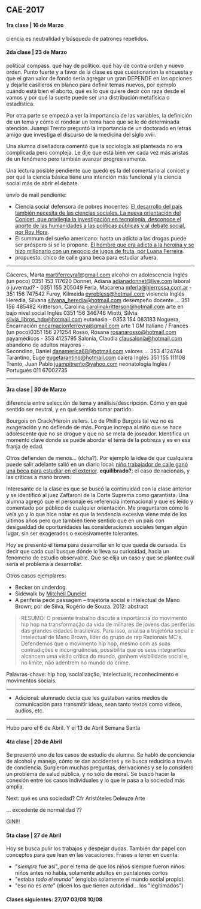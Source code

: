 ## CAE-2017
#### 1ra clase | 16 de Marzo
ciencia es neutralidad y búsqueda de patrones repetidos.

#### 2da clase | 23 de Marzo
political compass. qué hay de político. qué hay de contra orden y nuevo orden.
Punto fuerte y a favor de la clase es que cuestionarion la encuesta y que el gran valor de fondo sería agregar un gran DEPENDE en las opciones y dejarle casilleros en blanco para definir temas nuevos, por ejemplo cuándo está bien el aborto, qué es lo que quiere decir con raza desde el vamos y por qué la suerte puede ser una distribución metafísica o estadística.

Por otra parte se empezó a ver la importancia de las variables, la definición de un tema y cómo el rondear un tema hace que se le dé determinada atención. Juampi Trento preguntó la importancia de un doctorado en letras amigo que investiga el discurso de la medicina del siglo xviii.

Una alumna diseñadora comentó que la sociología así planteada no era complicada pero compleja. Le dije que está bien ver cada vez más aristas de un fenómeno pero también avanzar progresivamente.

Una lectura posible pendiente que quedó es la del comentario al conicet y por qué la ciencia básica tiene una intención más funcional y la ciencia social más de abrir el debate.

envío de mail pendiente:

- Ciencia social defensora de pobres inocentes: [El desarrollo del país también necesita de las ciencias sociales. La nueva orientación del Conicet, que privilegia la investigación en tecnología, desconoce el aporte de las humanidades a las políticas públicas y al debate social, por Roy Hora](http://www.lanacion.com.ar/1990938-el-desarrollo-del-pais-tambien-necesita-de-las-ciencias-sociales).
- El summum del sueño americano: hasta un adicto a las drogas puede ser próspero si se lo propone. [El hombre que era adicto a la heroína y se hizo millonario con un negocio de jugos de fruta, por Luana Ferreira](http://www.bbc.com/mundo/noticias-39405752). 
- propuesto: chico de calle gana beca para estudiar afuera.

___


Cáceres, Marta				martiferreyra1@gmail.com			alcohol en adolescencia		Inglés (un poco)			0351 153 117620
Donnet, Adiana  			adianadonnet@live.com				laboral ó juventud?			-							0351 155 205049
Ferla, Macarena 			mferla@hierrossa.com.ar											-							351 156 747542
Furey, Kilmeida 			eyrebless@hotmail.com				violencia					Inglés							
Heredia, Silvana	  		silvana_heredia@hotmail.com			desempeño docente			...							351 156 485482
Kritterson, Carolina 		carolinakritterson@hotmail.com		arte en bajo nivel social	Inglés 						0351 156 346746
Miotti, Silvia  			silvia_libros_hdo@hotmail.com		eutanasia					-							0353 154 083183
Noguera, Encarnación 		encarnacionferreyra@gmail.com		arte 1 GM					Italiano / Francés (un poco)0351 156 271254
Rosso, Rosana  				rosanarosso@hotmail.com				payamédicos					-							353 4125795
Salonia, Claudia			clausalonia@hotmail.com				abandono de adultos mayores	-							
Secondino, Daniel			danamerica68@hotmail.com			valores						...							353 4124744
Tarantino, Euge  			eugetarantino@hotmail.com 			calera						Inglés						351 155 111108
Trento, Juan Pablo  		juampitrento@yahoo.com				neonatología				Inglés / Portugués			011 67002735

___

#### 3ra clase | 30 de Marzo

diferencia entre selección de tema y análisis/descripción. Cómo y en qué sentido ser neutral, y en qué sentido tomar partido.

Bourgois on Crack/Heroin sellers. Lo de Phillip Burgois tal vez no es exageración y no defiende de más. Porque increpa al niño que se hace adolescente que no se drogue y que no se meta de joseador. Identifica un momento clave donde se puede abordar el tema de la pobreza y es en esa franja de edad.

Otros defienden de menos... (dcha?). Por ejemplo la idea de que cualquiera puede salir adelante salió en un diario local: [niño trabajador de calle ganó una beca para estudiar en el exterior](http://www.clarin.com/sociedad/vende-turrones-calle-gano-beca-estudiar-exterior_0_HJtHxmmng.html).
**equilibrado?**: el caso de racionais, y las críticas a mano brown.

Interesante de la clase es que se buscó la continuidad con la clase anterior y se identificó al juez Zaffaroni de la Corte Suprema como garantista. Una alumna agregó que el personaje es referencia internacional y que es leído y comentado por público de cualquier orientación. Me preguntaron cómo lo veía yo y lo que hice notar es que la tendencia excesiva viene más de los últimos años pero que también tiene sentido que en un país con desigualdad de oportunidades las consideraciones sociales tengan algún lugar, sin ser exagerados o excesivamente tolerantes.

Hoy se presentó el tema para desarrollar en lo que queda de cursada. Es decir que cada cual busque dónde lo lleva su curiosidad, hacia un fenómeno de estudio observable. Que se elija un caso y que se plantee cuál sería el problema a desarrollar.

Otros casos ejemplares:

- Becker on underdog.
- Sidewalk by [Mitchell Duneier](http://www.salon.com/1999/12/16/duneier/)
- A periferia pede passagem – trajetória social e intelectual de Mano Brown; por de Silva, Rogério de Souza. 2012: abstract

> RESUMO: O presente trabalho discute a importância do movimento hip hop na transformação
da vida de milhares de jovens das periferias das grandes cidades brasileiras. Para isso, analisa a 
trajetória social e intelectual de Mano Brown, líder do grupo de rap Racionais MC‘s. Defendemos que 
o movimento hip hop, mesmo com as suas contradições e incongruências,
possibilita que os seus integrantes alcancem uma visão crítica do mundo, ganhem visibilidade
social e, no limite, não adentrem no mundo do crime.

Palavras-chave: hip hop, socialização, intelectuais, reconhecimento e movimentos sociais.

___


* Adicional: alumnado decía que les gustaban varios medios de comunicación para transmitir ideas, sean tanto textos como videos, audios, etc. 

___

Hubo paro el 6 de Abril. Y el 13 de Abril Semana Santa

#### 4ta clase | 20 de Abril

Se presentó uno de los casos de estudio de alumna. Se habló de conciencia de alcohol y manejo, cómo se dan accidentes y se busca reducirlo a través de conciencia. Surgieron muchas preguntas, derivaciones y se lo consideró un problema de salud pública, y no sólo de moral. Se buscó hacer la conexión entre los casos individuales y lo que le pasa a la sociedad más amplia.

Next: qué es una sociedad? Cfr Aristóteles Deleuze Arte

... excedente de normalidad ??

GINI!!

#### 5ta clase | 27 de Abril

Hoy se busca pulir los trabajos y despejar dudas. También dar papel con conceptos para que lean en las vacaciones. Frases a tener en cuenta: 
- "_siempre_ fue así", por el tema de que los niños siempre fueron niños: niños antes no había, solamente adultos en pantalones cortos
- "estaba _todo el mundo_" (engloba solamente el mundo social propio).
- "eso no es _arte_" (dicen los que tienen autoridad... los "legitimados")

#### Clases siguientes: 27/07 03/08 10/08
